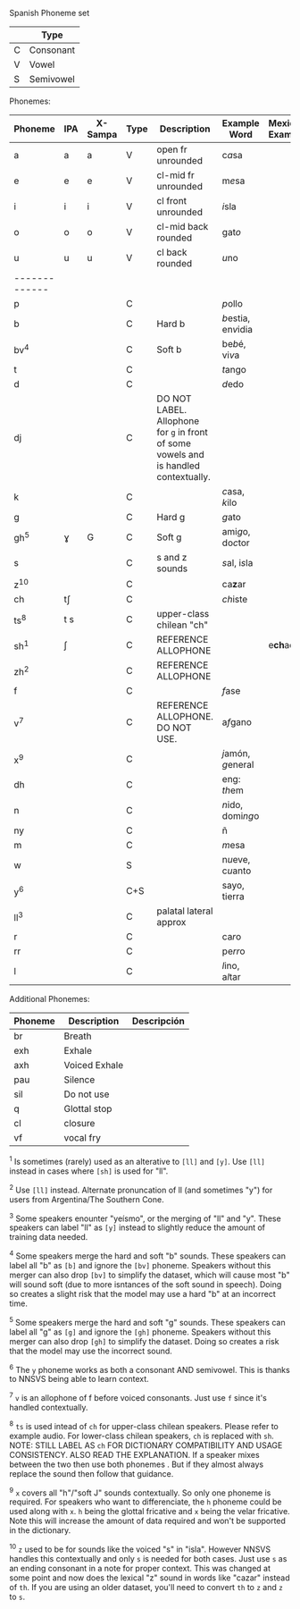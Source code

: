 Spanish Phoneme set

|   | Type    |
| - | ------- |
| C |Consonant|
| V |Vowel    |
| S |Semivowel|


Phonemes:

| Phoneme       | IPA | X-Sampa | Type | Description          | Example Word | Mexican Example |
| ------------- | --- | ------- | ---- | -------------------- | ------------ | --------------- |
| a             | a   | a       | V    | open fr unrounded    | c*a*sa     |
| e             | e   | e       | V    | cl-mid fr unrounded  | m*e*sa     |
| i             | i   | i       | V    | cl front unrounded   | *i*sla     |
| o             | o   | o       | V    | cl-mid back rounded  | gat*o*     |
| u             | u   | u       | V    | cl back rounded      | *u*no      |
| ------------- |     |         |      |                      |              |
| p             |     |         | C    |                      | *p*ollo      |
| b             |     |         | C    | Hard b               | *b*estia, en*v*idia |
| bv<sup>4</sup>|     |         | C    | Soft b               | be*b*é, vi*v*a |
| t             |     |         | C    |                      | *t*ango      |
| d             |     |         | C    |                      | *d*edo       |
| dj            |     |         | C    |DO NOT LABEL. Allophone for `g` in front of some vowels and is handled contextually. |              |
| k             |     |         | C    |                      | *c*asa, *k*ilo |
| g             |     |         | C    | Hard g               | *g*ato             |
| gh<sup>5</sup>| ɣ   | G       | C    | Soft g               | ami*g*o, do*c*tor |
| s             |     |         | C    | s and z sounds       | *s*al, i*s*la|
| z<sup>10</sup>|     |         | C    |                      | ca**z**ar    |
| ch            | tʃ  |         | C    |                      | *ch*iste     |
| ts<sup>8</sup>| t s |         | C    | upper-class chilean "ch" |               |                 |
| sh<sup>1</sup>| ʃ   |         | C    | REFERENCE ALLOPHONE  |              | e**ch**ador
| zh<sup>2</sup>|     |         | C    | REFERENCE ALLOPHONE  |              |
| f             |     |         | C    |                      | *f*ase       |
| v<sup>7</sup> |     |         | C    | REFERENCE ALLOPHONE. DO NOT USE.  | a*f*gano |
| x<sup>9</sup> |     |         | C    |                      | *j*amón, *g*eneral |
| dh            |     |         | C    |                      | eng: *th*em  |
| n             |     |         | C    |                      | *n*ido, domi*ng*o |
| ny            |     |         | C    |                      | ñ            |
| m             |     |         | C    |                      | *m*esa       |
| w             |     |         | S    |                      | n*u*eve, c*u*anto |
| y<sup>6</sup> |     |         | C+S  |                      | sayo, tierra |
| ll<sup>3</sup>|     |         | C    |palatal lateral approx|              |
| r             |     |         | C    |                      | ca*r*o       |
| rr            |     |         | C    |                      | pe*rr*o      |
| l             |     |         | C    |                      | *l*ino, a*l*tar |

Additional Phonemes:

| Phoneme | Description  | Descripción |
| ------- | ------------ | ----------- |
| br      | Breath       | 
| exh     | Exhale       | 
| axh     | Voiced Exhale|
| pau     | Silence      | 
| sil     | Do not use   | 
| q       | Glottal stop | 
| cl      | closure      |
| vf      | vocal fry    |

<sup>1</sup> Is sometimes (rarely) used as an alterative to `[ll]` and `[y]`. Use `[ll]` instead in cases where `[sh]` is used for "ll".

<sup>2</sup> Use `[ll]` instead. Alternate pronuncation of ll (and sometimes "y") for users from Argentina/The Southern Cone.

<sup>3</sup> Some speakers enounter "yeísmo", or the merging of "ll" and "y". These speakers can label "ll" as `[y]` instead to slightly reduce the amount of training data needed.

<sup>4</sup> Some speakers merge the hard and soft "b" sounds. These speakers can label all "b" as `[b]` and ignore the `[bv]` phoneme. Speakers without this merger can also drop `[bv]` to simplify the dataset, which will cause most "b" will sound soft (due to more isntances of the soft sound in speech). Doing so creates a slight risk that the model may use a hard "b" at an incorrect time.

<sup>5</sup> Some speakers merge the hard and soft "g" sounds. These speakers can label all "g" as `[g]` and ignore the `[gh]` phoneme. Speakers without this merger can also drop `[gh]` to simplify the dataset. Doing so creates a risk that the model may use the incorrect sound.

<sup>6</sup> The `y` phoneme works as both a consonant AND semivowel. This is thanks to NNSVS being able to learn context.

<sup>7</sup> `v` is an allophone of f before voiced consonants. Just use `f` since it's handled contextually.
  
<sup>8</sup> `ts` is used intead of `ch` for upper-class chilean speakers. Please refer to example audio.
For lower-class chilean speakers, `ch` is replaced with `sh`.
NOTE: STILL LABEL AS `ch` FOR DICTIONARY COMPATIBILITY AND USAGE CONSISTENCY. ALSO READ THE EXPLANATION. If a speaker mixes between the two then use both phonemes . But if they almost always replace the sound then follow that guidance.

<sup>9</sup> `x` covers all "h"/"soft J" sounds contextually. So only one phoneme is required. For speakers who want to differenciate, the `h` phoneme could be used along with `x`. `h` being the glottal fricative and `x` being the velar fricative. Note this will increase the amount of data required and won't be supported in the dictionary.

<sup>10</sup> `z` used to be for sounds like the voiced "s" in "isla". However NNSVS handles this contextually and only `s` is needed for both cases. Just use `s` as an ending consonant in a note for proper context. This was changed at some point and now does the lexical "z" sound in words like "cazar" instead of `th`. If you are using an older dataset, you'll need to convert `th` to `z` and `z` to `s`.
